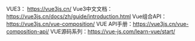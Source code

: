 VUE3： https://vue3js.cn/
Vue3中文文档：https://vue3js.cn/docs/zh/guide/introduction.html
Vue组合API：https://vue3js.cn/vue-composition/
VUE API手册：https://vue3js.cn/vue-composition-api/
VUE源码系列：https://vue-js.com/learn-vue/start/